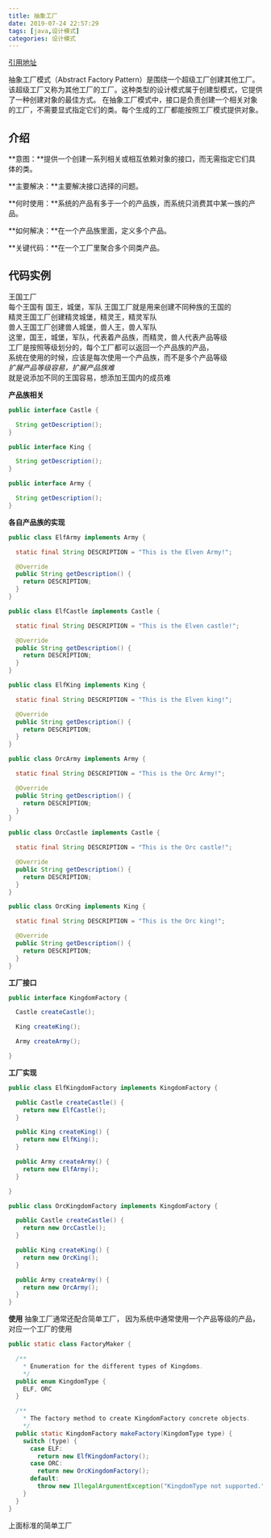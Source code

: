 ```yaml
---
title: 抽象工厂
date: 2019-07-24 22:57:29
tags: [java,设计模式]
categories: 设计模式
---
```


[引用地址](https://github.com/iluwatar/java-design-patterns) 

抽象工厂模式（Abstract Factory Pattern）是围绕一个超级工厂创建其他工厂。该超级工厂又称为其他工厂的工厂。这种类型的设计模式属于创建型模式，它提供了一种创建对象的最佳方式。
在抽象工厂模式中，接口是负责创建一个相关对象的工厂，不需要显式指定它们的类。每个生成的工厂都能按照工厂模式提供对象。

## 介绍
**意图：**提供一个创建一系列相关或相互依赖对象的接口，而无需指定它们具体的类。

**主要解决：**主要解决接口选择的问题。

**何时使用：**系统的产品有多于一个的产品族，而系统只消费其中某一族的产品。

**如何解决：**在一个产品族里面，定义多个产品。

**关键代码：**在一个工厂里聚合多个同类产品。

## 代码实例
王国工厂  
每个王国有 国王，城堡，军队 
王国工厂就是用来创建不同种族的王国的  
精灵王国工厂创建精灵城堡，精灵王，精灵军队  
兽人王国工厂创建兽人城堡，兽人王，兽人军队  
这里，国王，城堡，军队，代表着产品族，而精灵，兽人代表产品等级  
工厂是按照等级划分的，每个工厂都可以返回一个产品族的产品，  
系统在使用的时候，应该是每次使用一个产品族，而不是多个产品等级  
_扩展产品等级容易，扩展产品族难_  
就是说添加不同的王国容易，想添加王国内的成员难

**产品族相关**
```java
public interface Castle {

  String getDescription();
}

public interface King {

  String getDescription();
}

public interface Army {

  String getDescription();
}

```

**各自产品族的实现**

```java
public class ElfArmy implements Army {

  static final String DESCRIPTION = "This is the Elven Army!";

  @Override
  public String getDescription() {
    return DESCRIPTION;
  }
}

public class ElfCastle implements Castle {

  static final String DESCRIPTION = "This is the Elven castle!";

  @Override
  public String getDescription() {
    return DESCRIPTION;
  }
}

public class ElfKing implements King {

  static final String DESCRIPTION = "This is the Elven king!";

  @Override
  public String getDescription() {
    return DESCRIPTION;
  }
}

public class OrcArmy implements Army {

  static final String DESCRIPTION = "This is the Orc Army!";

  @Override
  public String getDescription() {
    return DESCRIPTION;
  }
}

public class OrcCastle implements Castle {

  static final String DESCRIPTION = "This is the Orc castle!";

  @Override
  public String getDescription() {
    return DESCRIPTION;
  }
}

public class OrcKing implements King {

  static final String DESCRIPTION = "This is the Orc king!";

  @Override
  public String getDescription() {
    return DESCRIPTION;
  }
}
```


**工厂接口**
```java
public interface KingdomFactory {

  Castle createCastle();

  King createKing();

  Army createArmy();

}
```

**工厂实现**
```java
public class ElfKingdomFactory implements KingdomFactory {

  public Castle createCastle() {
    return new ElfCastle();
  }

  public King createKing() {
    return new ElfKing();
  }

  public Army createArmy() {
    return new ElfArmy();
  }

}

public class OrcKingdomFactory implements KingdomFactory {

  public Castle createCastle() {
    return new OrcCastle();
  }

  public King createKing() {
    return new OrcKing();
  }

  public Army createArmy() {
    return new OrcArmy();
  }
}
```

**使用**
抽象工厂通常还配合简单工厂，
因为系统中通常使用一个产品等级的产品，对应一个工厂的使用

```java
public static class FactoryMaker {

  /**
    * Enumeration for the different types of Kingdoms.
    */
  public enum KingdomType {
    ELF, ORC
  }

  /**
    * The factory method to create KingdomFactory concrete objects.
    */
  public static KingdomFactory makeFactory(KingdomType type) {
    switch (type) {
      case ELF:
        return new ElfKingdomFactory();
      case ORC:
        return new OrcKingdomFactory();
      default:
        throw new IllegalArgumentException("KingdomType not supported.");
    }
  }
}
```

上面标准的简单工厂